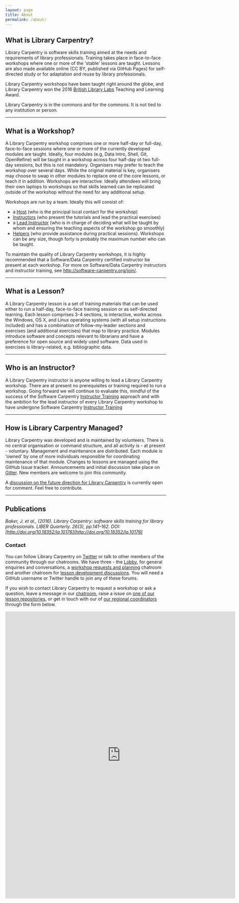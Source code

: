 ```yaml
---
layout: page
title: About
permalink: /about/
---
```


## What is Library Carpentry?

Library Carpentry is software skills training aimed at the needs and requirements of library professionals. Training takes place in face-to-face workshops where one or more of the 'stable' lessons are taught. Lessons are also made available online (CC BY, published via GitHub Pages) for self-directed study or for adaptation and reuse by library professionals. 

Library Carpentry workshops have been taught right around the globe, and Library Carpentry won the 2016 [British Library Labs](http://labs.bl.uk/British+Library+Labs+Awards) Teaching and Learning Award.

Library Carpentry is in the commons and for the commons. It is not tied to any institution or person. 
______

## What is a Workshop?

A Library Carpentry workshop comprises one or more half-day or full-day, face-to-face sessions where one or more of the currently developed modules are taught. Ideally, four modules (e.g, Data Intro, Shell, Git, OpenRefine) will be taught in a workshop across four half-day ot two full-day sessions, but this is not mandatory. Organisers may prefer to teach the workshop over several days. While the original material is key, organisers may choose to swap in other modules to replace one of the core lessons, or teach it in addition. Workshops are interactive. Ideally attendees will bring their own laptops to workshops so that skills learned can be replicated outside of the workshop without the need for any additional setup.

Workshops are run by a team. Ideally this will consist of:

- a [Host](http://software-carpentry.org/checklists/host/) (who is the principal local contact for the workshop)
- [Instructors](http://software-carpentry.org/checklists/instructor/) (who present the tutorials and lead the practical exercises)
- a [Lead Instructor](http://software-carpentry.org/checklists/lead/) (who is in charge of deciding what will be taught by whom and ensuring the teaching aspects of the workshop go smoothly)
- [Helpers](http://software-carpentry.org/checklists/helper/) (who provide assistance during practical sessions). Workshops can be any size, though forty is probably the maximum number who can be taught. 

To maintain the quality of Library Carpentry workshops, it is highly recommended that a Software/Data Carpentry certified instructor be present at each workshop. For more on Software/Data Carpentry instructors and instructor training, see <http://software-carpentry.org/join/>.

______

## What is a Lesson?

A Library Carpentry lesson is a set of training materials that can be used either to run a half-day, face-to-face training session or as self-directed learning. Each lesson comprises 3-4 sections, is interactive, works across the Windows, OS X, and Linux operating systems (with all setup instructions included) and has a combination of follow-my-leader sections and exercises (and additional exercises) that map to library practice. Modules introduce software and concepts relevant to librarians and have a preference for open source and widely used software. Data used in exercises is library-related, e.g. bibliographic data.

______

## Who is an Instructor?

A Library Carpentry instructor is anyone willing to lead a Library Carpentry workshop. There are at present no prerequisites or training required to run a workshop. Going forward we will continue to evaluate this, mindful of the success of the Software Carpentry [Instructor Training](http://swcarpentry.github.io/instructor-training/) approach and with the ambition for the lead instructor of every Library Carpentry workshop to have undergone Software Carpentry [Instructor Training](http://swcarpentry.github.io/instructor-training/)

______

## How is Library Carpentry Managed?

Library Carpentry was developed and is maintained by volunteers. There is no central organisation or command structure, and all activity is - at present - voluntary.  Management and maintenance are distributed. Each module is 'owned' by one of more individuals responsible for coordinating maintenance of that module. Changes to lessons are managed using the GitHub Issue tracker. Announcements and initial discussion take place on [Gitter](https://gitter.im/LibraryCarpentry/). New members are welcome to join this community. 

A [discussion on the future direction for Library Carpentry](https://github.com/data-lessons/librarycarpentry/issues/48) is currently open for comment. Feel free to contribute.

______

## Publications

*Baker, J. et al., (2016). Library Carpentry: software skills training for library professionals. LIBER Quarterly. 26(3), pp.141–162. DOI: [http://doi.org/10.18352/lq.10176](http://doi.org/10.18352/lq.10176)*

### Contact

You can follow Library Carpentry on [Twitter](https://twitter.com/LibCarpentry) or talk to other members of the community through our chatrooms. We have three - the [Lobby](https://gitter.im/LibraryCarpentry/Lobby), for general enquiries and conversations, a [workshop requests and planning](https://gitter.im/LibraryCarpentry/workshops) chatroom and another chatroom for [lesson development discussions](https://gitter.im/LibraryCarpentry/lesson-dev). You will need a GitHub username or Twitter handle to join any of these forums.

If you wish to contact Library Carpentry to request a workshop or ask a question, leave a message in our [chatroom](https://gitter.im/LibraryCarpentry/), raise a issue on [one of our lesson repositories](https://github.com/data-lessons), or get in touch with our of [our regional coordinators](https://github.com/data-lessons/librarycarpentry/issues/10#issue-181435373) through the form below.

<iframe src="https://docs.google.com/forms/d/e/1FAIpQLSf2m4uYJ_-7EyuQA9071MICt2diG7X-IhJKfqKCyf8pJ77_aA/viewform?embedded=true" width="720" height="900" frameborder="0" marginheight="0" marginwidth="0">Loading...</iframe>
